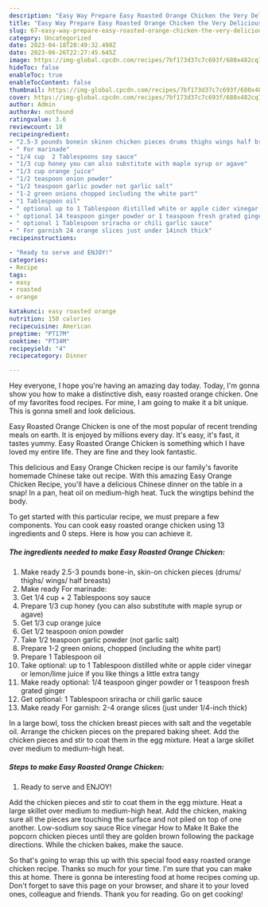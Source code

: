 ```yaml
---
description: "Easy Way Prepare Easy Roasted Orange Chicken the Very Delicious"
title: "Easy Way Prepare Easy Roasted Orange Chicken the Very Delicious"
slug: 67-easy-way-prepare-easy-roasted-orange-chicken-the-very-delicious
category: Uncategorized
date: 2023-04-18T20:49:32.498Z
date: 2023-06-26T22:27:45.645Z
image: https://img-global.cpcdn.com/recipes/7bf173d37c7c693f/680x482cq70/easy-roasted-orange-chicken-recipe-main-photo.jpg
hideToc: false
enableToc: true
enableTocContent: false
thumbnail: https://img-global.cpcdn.com/recipes/7bf173d37c7c693f/680x482cq70/easy-roasted-orange-chicken-recipe-main-photo.jpg
cover: https://img-global.cpcdn.com/recipes/7bf173d37c7c693f/680x482cq70/easy-roasted-orange-chicken-recipe-main-photo.jpg
author: Admin
authorAv: notfound
ratingvalue: 3.6
reviewcount: 18
recipeingredient:
- "2.5-3 pounds bonein skinon chicken pieces drums thighs wings half breasts"
- " For marinade"
- "1/4 cup  2 Tablespoons soy sauce"
- "1/3 cup honey you can also substitute with maple syrup or agave"
- "1/3 cup orange juice"
- "1/2 teaspoon onion powder"
- "1/2 teaspoon garlic powder not garlic salt"
- "1-2 green onions chopped including the white part"
- "1 Tablespoon oil"
- " optional up to 1 Tablespoon distilled white or apple cider vinegar or lemonlime juice if you like things a little extra tangy"
- " optional 14 teaspoon ginger powder or 1 teaspoon fresh grated ginger"
- " optional 1 Tablespoon sriracha or chili garlic sauce"
- " For garnish 24 orange slices just under 14inch thick"
recipeinstructions:

- "Ready to serve and ENJOY!"
categories:
- Recipe
tags:
- easy
- roasted
- orange

katakunci: easy roasted orange 
nutrition: 150 calories
recipecuisine: American
preptime: "PT17M"
cooktime: "PT34M"
recipeyield: "4"
recipecategory: Dinner

---
```



Hey everyone, I hope you're having an amazing day today. Today, I'm gonna show you how to make a distinctive dish, easy roasted orange chicken. One of my favorites food recipes. For mine, I am going to make it a bit unique. This is gonna smell and look delicious.

Easy Roasted Orange Chicken is one of the most popular of recent trending meals on earth. It is enjoyed by millions every day. It's easy, it's fast, it tastes yummy. Easy Roasted Orange Chicken is something which I have loved my entire life. They are fine and they look fantastic.

This delicious and Easy Orange Chicken recipe is our family&#39;s favorite homemade Chinese take out recipe. With this amazing Easy Orange Chicken Recipe, you&#39;ll have a delicious Chinese dinner on the table in a snap! In a pan, heat oil on medium-high heat. Tuck the wingtips behind the body.


To get started with this particular recipe, we must prepare a few components. You can cook easy roasted orange chicken using 13 ingredients and 0 steps. Here is how you can achieve it.

<!--inarticleads1-->

##### The ingredients needed to make Easy Roasted Orange Chicken:

1. Make ready 2.5-3 pounds bone-in, skin-on chicken pieces (drums/ thighs/ wings/ half breasts)
1. Make ready  For marinade:
1. Get 1/4 cup + 2 Tablespoons soy sauce
1. Prepare 1/3 cup honey (you can also substitute with maple syrup or agave)
1. Get 1/3 cup orange juice
1. Get 1/2 teaspoon onion powder
1. Take 1/2 teaspoon garlic powder (not garlic salt)
1. Prepare 1-2 green onions, chopped (including the white part)
1. Prepare 1 Tablespoon oil
1. Take  optional: up to 1 Tablespoon distilled white or apple cider vinegar or lemon/lime juice if you like things a little extra tangy
1. Make ready  optional: 1/4 teaspoon ginger powder or 1 teaspoon fresh grated ginger
1. Get  optional: 1 Tablespoon sriracha or chili garlic sauce
1. Make ready  For garnish: 2-4 orange slices (just under 1/4-inch thick)


In a large bowl, toss the chicken breast pieces with salt and the vegetable oil. Arrange the chicken pieces on the prepared baking sheet. Add the chicken pieces and stir to coat them in the egg mixture. Heat a large skillet over medium to medium-high heat. 

<!--inarticleads2-->

##### Steps to make Easy Roasted Orange Chicken:


1. Ready to serve and ENJOY!

Add the chicken pieces and stir to coat them in the egg mixture. Heat a large skillet over medium to medium-high heat. Add the chicken, making sure all the pieces are touching the surface and not piled on top of one another. Low-sodium soy sauce Rice vinegar How to Make It Bake the popcorn chicken pieces until they are golden brown following the package directions. While the chicken bakes, make the sauce. 

So that's going to wrap this up with this special food easy roasted orange chicken recipe. Thanks so much for your time. I'm sure that you can make this at home. There is gonna be interesting food at home recipes coming up. Don't forget to save this page on your browser, and share it to your loved ones, colleague and friends. Thank you for reading. Go on get cooking!
